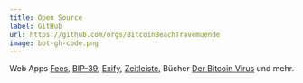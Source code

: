 ```yaml
---
title: Open Source
label: GitHub
url: https://github.com/orgs/BitcoinBeachTravemuende
image: bbt-gh-code.png
---
```


Web Apps [Fees](https://fees.bitcoinbeachtravemuende.de/), [BIP-39](https://bip39.bitcoinbeachtravemuende.de/), [Exify](https://bitcoinbeachtravemuende.github.io/exify/), [Zeitleiste](https://timeline.bitcoinbeachtravemuende.de/), Bücher [Der Bitcoin Virus](https://bitcoinbeachtravemuende.github.io/DerBitcoinVirus/) und mehr.
